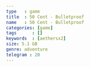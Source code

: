 ```yaml
---
type   : game
title  : 50 Cent - Bulletproof
name   : 50 Cent - Bulletproof
categories: [game]
tags      : []
keywords  : [aethersx2]
size: 5.1 GB
genre: adventure
telegram : 20
---
```


